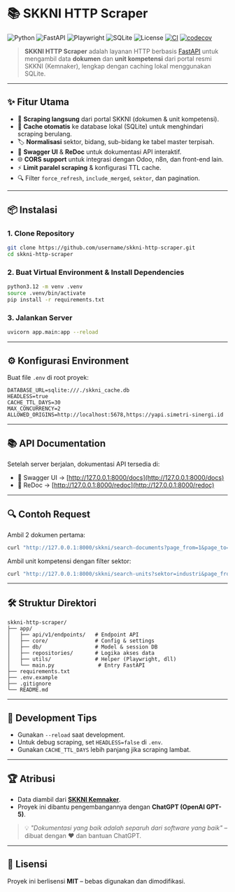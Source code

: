 # 📚 SKKNI HTTP Scraper

![Python](https://img.shields.io/badge/Python-3.12-blue?logo=python)
![FastAPI](https://img.shields.io/badge/FastAPI-0.111+-009688?logo=fastapi)
![Playwright](https://img.shields.io/badge/Playwright-Testing-2EAD33?logo=playwright)
![SQLite](https://img.shields.io/badge/SQLite-DB-003B57?logo=sqlite)
![License](https://img.shields.io/badge/License-MIT-green)
[![CI](https://github.com/andhit-r/skkni-http-scraper/actions/workflows/ci.yml/badge.svg)](https://github.com/andhit-r/skkni-http-scraper/actions/workflows/ci.yml)
[![codecov](https://codecov.io/gh/andhit-t/skkni-http-scraper/branch/main/graph/badge.svg)](https://codecov.io/gh/andhit-r/skkni-http-scraper)


> **SKKNI HTTP Scraper** adalah layanan HTTP berbasis [FastAPI](https://fastapi.tiangolo.com/) untuk mengambil data **dokumen** dan **unit kompetensi** dari portal resmi SKKNI (Kemnaker), lengkap dengan caching lokal menggunakan SQLite.

---

## ✨ Fitur Utama

- 🚀 **Scraping langsung** dari portal SKKNI (dokumen & unit kompetensi).
- 💾 **Cache otomatis** ke database lokal (SQLite) untuk menghindari scraping berulang.
- 🏷 **Normalisasi** sektor, bidang, sub-bidang ke tabel master terpisah.
- 📄 **Swagger UI** & **ReDoc** untuk dokumentasi API interaktif.
- 🌐 **CORS support** untuk integrasi dengan Odoo, n8n, dan front-end lain.
- ⚡ **Limit paralel scraping** & konfigurasi TTL cache.
- 🔍 Filter `force_refresh`, `include_merged`, `sektor`, dan pagination.

---

## 📦 Instalasi

### 1. Clone Repository
```bash
git clone https://github.com/username/skkni-http-scraper.git
cd skkni-http-scraper
```

### 2. Buat Virtual Environment & Install Dependencies
```bash
python3.12 -m venv .venv
source .venv/bin/activate
pip install -r requirements.txt
```

### 3. Jalankan Server
```bash
uvicorn app.main:app --reload
```

---

## ⚙️ Konfigurasi Environment

Buat file `.env` di root proyek:

```env
DATABASE_URL=sqlite:///./skkni_cache.db
HEADLESS=true
CACHE_TTL_DAYS=30
MAX_CONCURRENCY=2
ALLOWED_ORIGINS=http://localhost:5678,https://yapi.simetri-sinergi.id
```

---

## 📚 API Documentation

Setelah server berjalan, dokumentasi API tersedia di:

- 📖 Swagger UI → [http://127.0.0.1:8000/docs](http://127.0.0.1:8000/docs)
- 📖 ReDoc → [http://127.0.0.1:8000/redoc](http://127.0.0.1:8000/redoc)

---

## 🔍 Contoh Request

Ambil 2 dokumen pertama:
```bash
curl "http://127.0.0.1:8000/skkni/search-documents?page_from=1&page_to=1&limit=2"
```

Ambil unit kompetensi dengan filter sektor:
```bash
curl "http://127.0.0.1:8000/skkni/search-units?sektor=industri&page_from=1&page_to=1&limit=2"
```

---

## 🛠 Struktur Direktori

```
skkni-http-scraper/
├── app/
│   ├── api/v1/endpoints/   # Endpoint API
│   ├── core/               # Config & settings
│   ├── db/                 # Model & session DB
│   ├── repositories/       # Logika akses data
│   ├── utils/              # Helper (Playwright, dll)
│   └── main.py              # Entry FastAPI
├── requirements.txt
├── .env.example
├── .gitignore
└── README.md
```

---

## 🧪 Development Tips

- Gunakan `--reload` saat development.
- Untuk debug scraping, set `HEADLESS=false` di `.env`.
- Gunakan `CACHE_TTL_DAYS` lebih panjang jika scraping lambat.

---

## 🏆 Atribusi

- Data diambil dari **[SKKNI Kemnaker](https://skkni.kemnaker.go.id)**.
- Proyek ini dibantu pengembangannya dengan **ChatGPT (OpenAI GPT-5)**.

> 💡 *"Dokumentasi yang baik adalah separuh dari software yang baik"* – dibuat dengan ❤️ dan bantuan ChatGPT.

---

## 📜 Lisensi

Proyek ini berlisensi **MIT** – bebas digunakan dan dimodifikasi.
